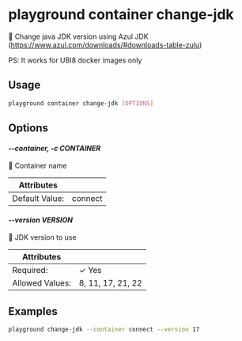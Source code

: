 # playground container change-jdk

🤎 Change java JDK version using Azul JDK (https://www.azul.com/downloads/#downloads-table-zulu)  
  
PS: It works for UBI8 docker images only

## Usage

```bash
playground container change-jdk [OPTIONS]
```

## Options

#### *--container, -c CONTAINER*

🐳 Container name

| Attributes      | &nbsp;
|-----------------|-------------
| Default Value:  | connect

#### *--version VERSION*

🤎 JDK version to use

| Attributes      | &nbsp;
|-----------------|-------------
| Required:       | ✓ Yes
| Allowed Values: | 8, 11, 17, 21, 22

## Examples

```bash
playground change-jdk --container connect --version 17
```


